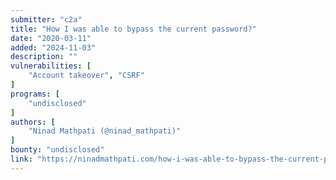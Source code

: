 ```yaml
---
submitter: "c2a"
title: "How I was able to bypass the current password?"
date: "2020-03-11"
added: "2024-11-03"
description: ""
vulnerabilities: [
    "Account takeover", "CSRF"
]
programs: [
    "undisclosed"
]
authors: [
    "Ninad Mathpati (@ninad_mathpati)"
]
bounty: "undisclosed"
link: "https://ninadmathpati.com/how-i-was-able-to-bypass-the-current-password/"
---
```




